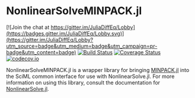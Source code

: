 # NonlinearSolveMINPACK.jl

[![Join the chat at https://gitter.im/JuliaDiffEq/Lobby](https://badges.gitter.im/JuliaDiffEq/Lobby.svg)](https://gitter.im/JuliaDiffEq/Lobby?utm_source=badge&utm_medium=badge&utm_campaign=pr-badge&utm_content=badge)
[![Build Status](https://github.com/SciML/NonlinearSolveMINPACK.jl/workflows/CI/badge.svg)](https://github.com/SciML/NonlinearSolveMINPACK.jl/actions?query=workflow%3ACI)
[![Coverage Status](https://coveralls.io/repos/github/SciML/NonlinearSolveMINPACK.jl/badge.svg)](https://coveralls.io/github/SciML/NonlinearSolveMINPACK.jl)
[![codecov.io](http://codecov.io/github/SciML/NonlinearSolveMINPACK.jl/coverage.svg?branch=master)](http://codecov.io/github/SciML/NonlinearSolveMINPACK.jl?branch=master)

NonlinearSolveMINPACK.jl is a wrapper library for bringing
[MINPACK.jl](https://github.com/sglyon/MINPACK.jl) into the SciML common interface
for use with NonlinearSolve.jl. For more information on using this library, consult the
documentation for [NonlinearSolve.jl](https://docs.sciml.ai/NonlinearSolve/stable/).

